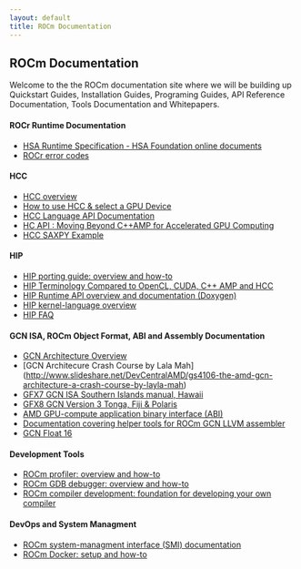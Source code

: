 ```yaml
---
layout: default
title: ROCm Documentation
---
```


## ROCm Documentation

Welcome to the the ROCm documentation site where we will be building up Quickstart Guides, Installation Guides, Programing Guides, API Reference Documentation, Tools Documentation and Whitepapers.

#### ROCr Runtime Documentation 

* [HSA Runtime Specification - HSA Foundation online documents](http://www.hsafoundation.com/html_spec11/HSA_Library.htm)
* [ROCr error codes](ROCmRTec.html)

#### HCC

* [HCC overview](https://github.com/RadeonOpenCompute/hcc/wiki)
* [How to use HCC & select a GPU Device](https://github.com/RadeonOpenCompute/hcc/wiki#how-to-use-hcc)
* [HCC Language API Documentation](http://scchan.github.io/hcc/)
* [HC API : Moving Beyond C++AMP for Accelerated GPU Computing](https://github.com/RadeonOpenCompute/hcc/blob/master/doc/markdown/Home.md)
* [HCC SAXPY Example](https://gist.github.com/scchan/540d410456e3e2682dbf018d3c179008)

#### HIP

* [HIP porting guide: overview and
  how-to](https://github.com/GPUOpen-ProfessionalCompute-Tools/HIP/blob/master/docs/markdown/hip_porting_guide.md)
* [HIP Terminology Compared to OpenCL, CUDA, C++ AMP and HCC](https://github.com/GPUOpen-ProfessionalCompute-Tools/HIP/blob/master/docs/markdown/hip_terms.md)
* [HIP Runtime API overview and documentation
  (Doxygen)](http://gpuopen-professionalcompute-tools.github.io/HIP/)
* [HIP kernel-language overview](https://github.com/GPUOpen-ProfessionalCompute-Tools/HIP/blob/master/docs/markdown/hip_kernel_language.md)
* [HIP FAQ](https://github.com/GPUOpen-ProfessionalCompute-Tools/HIP/blob/master/docs/markdown/hip_faq.md)

#### GCN ISA, ROCm Object Format, ABI  and Assembly Documentation 

* [GCN Architecture Overview](https://www.amd.com/Documents/GCN_Architecture_whitepaper.pdf)
* [GCN Architecure Crash Course by Lala Mah] (http://www.slideshare.net/DevCentralAMD/gs4106-the-amd-gcn-architecture-a-crash-course-by-layla-mah)
* [GFX7 GCN ISA Southern Islands manual, Hawaii ]( http://bit.ly/29t5aQP)
* [GFX8  GCN Version 3 Tonga, Fiji & Polaris ](http://bit.ly/29bup73)
* [AMD GPU-compute application binary interface (ABI) ](https://github.com/RadeonOpenCompute/ROCm-ComputeABI-Doc/blob/master/AMDGPU-ABI.md)
* [Documentation covering helper tools for ROCm GCN LLVM assembler](https://github.com/RadeonOpenCompute/LLVM-AMDGPU-Assembler-Extra/blob/master/README.md)
* [GCN Float 16](GCN_Float16.html)

#### Development Tools 

* [ROCm profiler: overview and how-to](https://github.com/RadeonOpenCompute/ROCm-Profiler/blob/master/README.md)
* [ROCm GDB debugger: overview and how-to](https://github.com/RadeonOpenCompute/ROCm-Debugger/blob/master/TUTORIAL.md)
* [ROCm compiler development: foundation for developing your own compiler](ROCmCompilerKit.html)

#### DevOps and System Managment 

* [ROCm system-managment interface (SMI) documentation](https://github.com/RadeonOpenCompute/ROC-smi/blob/master/README.md)
* [ROCm Docker: setup and how-to](https://github.com/RadeonOpenCompute/ROCm-docker/blob/master/README.md)


